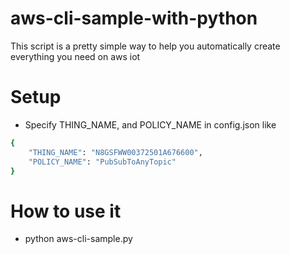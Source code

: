 # aws-cli-sample-with-python
This script is a pretty simple way to help you automatically create everything you need on aws iot

# Setup
* Specify THING_NAME, and POLICY_NAME in config.json like
```sh
{
    "THING_NAME": "N8GSFWW00372501A676600",
    "POLICY_NAME": "PubSubToAnyTopic"
}
```
# How to use it
* python aws-cli-sample.py


